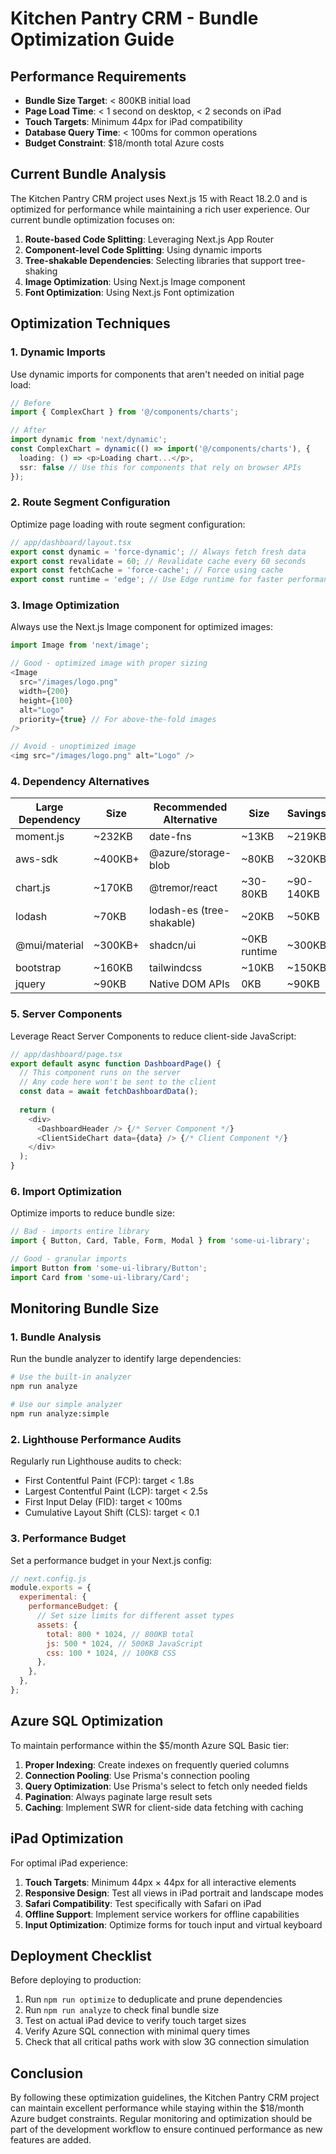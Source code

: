 # Kitchen Pantry CRM - Bundle Optimization Guide

## Performance Requirements

- **Bundle Size Target**: < 800KB initial load
- **Page Load Time**: < 1 second on desktop, < 2 seconds on iPad
- **Touch Targets**: Minimum 44px for iPad compatibility
- **Database Query Time**: < 100ms for common operations
- **Budget Constraint**: $18/month total Azure costs

## Current Bundle Analysis

The Kitchen Pantry CRM project uses Next.js 15 with React 18.2.0 and is optimized for performance while maintaining a rich user experience. Our current bundle optimization focuses on:

1. **Route-based Code Splitting**: Leveraging Next.js App Router
2. **Component-level Code Splitting**: Using dynamic imports
3. **Tree-shakable Dependencies**: Selecting libraries that support tree-shaking
4. **Image Optimization**: Using Next.js Image component
5. **Font Optimization**: Using Next.js Font optimization

## Optimization Techniques

### 1. Dynamic Imports

Use dynamic imports for components that aren't needed on initial page load:

```typescript
// Before
import { ComplexChart } from '@/components/charts';

// After
import dynamic from 'next/dynamic';
const ComplexChart = dynamic(() => import('@/components/charts'), {
  loading: () => <p>Loading chart...</p>,
  ssr: false // Use this for components that rely on browser APIs
});
```

### 2. Route Segment Configuration

Optimize page loading with route segment configuration:

```typescript
// app/dashboard/layout.tsx
export const dynamic = 'force-dynamic'; // Always fetch fresh data
export const revalidate = 60; // Revalidate cache every 60 seconds
export const fetchCache = 'force-cache'; // Force using cache
export const runtime = 'edge'; // Use Edge runtime for faster performance
```

### 3. Image Optimization

Always use the Next.js Image component for optimized images:

```typescript
import Image from 'next/image';

// Good - optimized image with proper sizing
<Image 
  src="/images/logo.png" 
  width={200} 
  height={100} 
  alt="Logo" 
  priority={true} // For above-the-fold images
/>

// Avoid - unoptimized image
<img src="/images/logo.png" alt="Logo" />
```

### 4. Dependency Alternatives

| Large Dependency | Size | Recommended Alternative | Size | Savings |
|------------------|------|-------------------------|------|---------|
| moment.js | ~232KB | date-fns | ~13KB | ~219KB |
| aws-sdk | ~400KB+ | @azure/storage-blob | ~80KB | ~320KB |
| chart.js | ~170KB | @tremor/react | ~30-80KB | ~90-140KB |
| lodash | ~70KB | lodash-es (tree-shakable) | ~20KB | ~50KB |
| @mui/material | ~300KB+ | shadcn/ui | ~0KB runtime | ~300KB |
| bootstrap | ~160KB | tailwindcss | ~10KB | ~150KB |
| jquery | ~90KB | Native DOM APIs | 0KB | ~90KB |

### 5. Server Components

Leverage React Server Components to reduce client-side JavaScript:

```typescript
// app/dashboard/page.tsx
export default async function DashboardPage() {
  // This component runs on the server
  // Any code here won't be sent to the client
  const data = await fetchDashboardData();
  
  return (
    <div>
      <DashboardHeader /> {/* Server Component */}
      <ClientSideChart data={data} /> {/* Client Component */}
    </div>
  );
}
```

### 6. Import Optimization

Optimize imports to reduce bundle size:

```typescript
// Bad - imports entire library
import { Button, Card, Table, Form, Modal } from 'some-ui-library';

// Good - granular imports
import Button from 'some-ui-library/Button';
import Card from 'some-ui-library/Card';
```

## Monitoring Bundle Size

### 1. Bundle Analysis

Run the bundle analyzer to identify large dependencies:

```bash
# Use the built-in analyzer
npm run analyze

# Use our simple analyzer
npm run analyze:simple
```

### 2. Lighthouse Performance Audits

Regularly run Lighthouse audits to check:
- First Contentful Paint (FCP): target < 1.8s
- Largest Contentful Paint (LCP): target < 2.5s
- First Input Delay (FID): target < 100ms
- Cumulative Layout Shift (CLS): target < 0.1

### 3. Performance Budget

Set a performance budget in your Next.js config:

```javascript
// next.config.js
module.exports = {
  experimental: {
    performanceBudget: {
      // Set size limits for different asset types
      assets: {
        total: 800 * 1024, // 800KB total
        js: 500 * 1024, // 500KB JavaScript
        css: 100 * 1024, // 100KB CSS
      },
    },
  },
};
```

## Azure SQL Optimization

To maintain performance within the $5/month Azure SQL Basic tier:

1. **Proper Indexing**: Create indexes on frequently queried columns
2. **Connection Pooling**: Use Prisma's connection pooling
3. **Query Optimization**: Use Prisma's select to fetch only needed fields
4. **Pagination**: Always paginate large result sets
5. **Caching**: Implement SWR for client-side data fetching with caching

## iPad Optimization

For optimal iPad experience:

1. **Touch Targets**: Minimum 44px × 44px for all interactive elements
2. **Responsive Design**: Test all views in iPad portrait and landscape modes
3. **Safari Compatibility**: Test specifically with Safari on iPad
4. **Offline Support**: Implement service workers for offline capabilities
5. **Input Optimization**: Optimize forms for touch input and virtual keyboard

## Deployment Checklist

Before deploying to production:

1. Run `npm run optimize` to deduplicate and prune dependencies
2. Run `npm run analyze` to check final bundle size
3. Test on actual iPad device to verify touch target sizes
4. Verify Azure SQL connection with minimal query times
5. Check that all critical paths work with slow 3G connection simulation

## Conclusion

By following these optimization guidelines, the Kitchen Pantry CRM project can maintain excellent performance while staying within the $18/month Azure budget constraints. Regular monitoring and optimization should be part of the development workflow to ensure continued performance as new features are added.